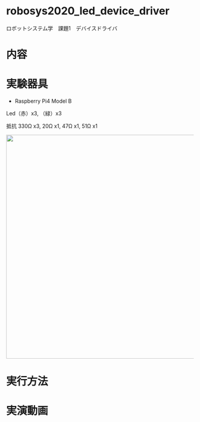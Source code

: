 # robosys2020_led_device_driver
ロボットシステム学　課題1　デバイスドライバ

# 内容


# 実験器具

- Raspberry Pi4 Model B

Led（赤）x3, （緑）x3

抵抗 330Ω x3, 20Ω x1, 47Ω x1, 51Ω x1


<img src="https://github.com/TakumiKawamoto/robosys_led/blob/main/contents/IMG_20201203_172423.jpg" width="600px">

# 実行方法

# 実演動画
